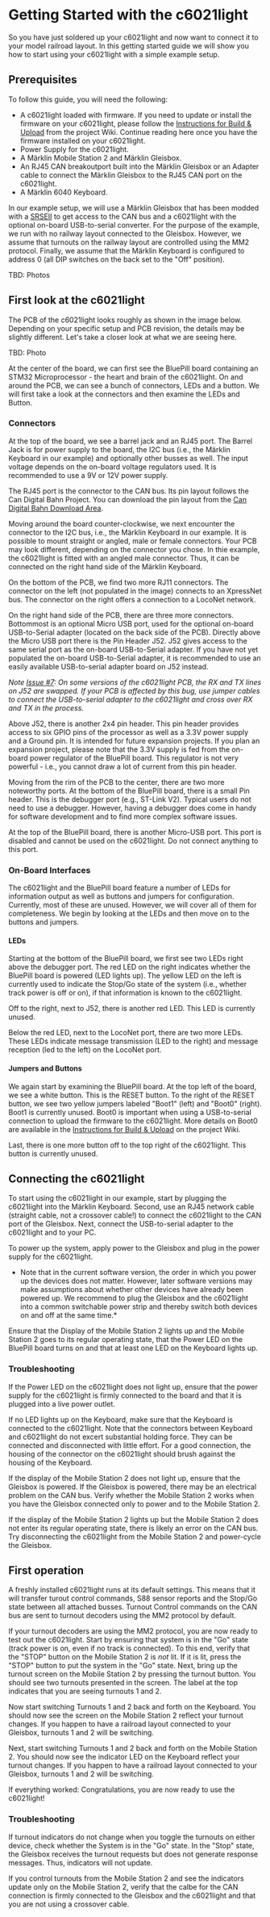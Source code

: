 # Getting Started with the c6021light

So you have just soldered up your c6021light and now want to connect it to your model railroad layout. In this getting started guide we will show you how to start using your c6021light with a simple example setup.

## Prerequisites

To follow this guide, you will need the following:

* A c6021light loaded with firmware. If you need to update or install the firmware on your c6021light, please follow the [Instructions for Build & Upload](https://github.com/deltaphi/c6021light/wiki/Build-&-Upload) from the project Wiki. Continue reading here once you have the firmware installed on your c6021light.
* Power Supply for the c6021light.
* A Märklin Mobile Station 2 and Märklin Gleisbox.
* An RJ45 CAN breakoutport built into the Märklin Gleisbox or an Adapter cable to connect the Märklin Gleisbox to the RJ45 CAN port on the c6021light.
* A Märklin 6040 Keyboard.

In our example setup, we will use a Märklin Gleisbox that has been modded with a [SRSEII](http://lnxpps.de/can2udp/srseII/) to get access to the CAN bus and a c6021light with the optional on-board USB-to-serial converter. For the purpose of the example, we run with no railway layout connected to the Gleisbox. However, we assume that turnouts on the railway layout are controlled using the MM2 protocol. Finally, we assume that the Märklin Keyboard is configured to address 0 (all DIP switches on the back set to the "Off" position).

TBD: Photos

## First look at the c6021light

The PCB of the c6021light looks roughly as shown in the image below. Depending on your specific setup and PCB revision, the details may be slightly different. Let's take a closer look at what we are seeing here.

TBD: Photo

At the center of the board, we can first see the BluePill board containing an STM32 Microprocessor - the heart and brain of the c6021light. On and around the PCB, we can see a bunch of connectors, LEDs and a button. We will first take a look at the connectors and then examine the LEDs and Button.

### Connectors

At the top of the board, we see a barrel jack and an RJ45 port. The Barrel Jack is for power supply to the board, the I2C bus (i.e., the Märklin Keyboard in our example) and optionally other busses as well. The input voltage depends on the on-board voltage regulators used. It is recommended to use a 9V or 12V power supply.

The RJ45 port is the connector to the CAN bus. Its pin layout follows the Can Digital Bahn Project. You can download the pin layout from the [Can Digital Bahn Download Area](http://can-digital-bahn.com/infusions/pro_download_panel/download.php?did=35).

Moving around the board counter-clockwise, we next encounter the connector to the I2C bus, i.e., the Märklin Keyboard in our example. It is possible to mount straight or angled, male or female connectors. Your PCB may look different, depending on the connector you chose. In thie example, the c6021light is fitted with an angled male connector. Thus, it can be connected on the right hand side of the Märklin Keyboard.

On the bottom of the PCB, we find two more RJ11 connectors. The connector on the left (not populated in the image) connects to an XpressNet bus. The connector on the right offers a connection to a LocoNet network.

On the right hand side of the PCB, there are three more connectors. Bottommost is an optional Micro USB port, used for the optional on-board USB-to-Serial adapter (located on the back side of the PCB). Directly above the Micro USB port there is the Pin Header J52. J52 gives access to the same serial port as the on-board USB-to-Serial adapter. If you have not yet populated the on-board USB-to-Serial adapter, it is recommended to use an easily available USB-to-serial adapter board on J52 instead.

*Note [Issue #7](https://github.com/deltaphi/c6021light/issues/7): On some versions of the c6021light PCB, the RX and TX lines on J52 are swapped. If your PCB is affected by this bug, use jumper cables to connect the USB-to-serial adapter to the c6021light and cross over RX and TX in the process.*

Above J52, there is another 2x4 pin header. This pin header provides access to six GPIO pins of the processor as well as a 3.3V power supply and a Ground pin. It is intended for future expansion projects. If you plan an expansion project, please note that the 3.3V supply is fed from the on-board power regulator of the BluePill board. This regulator is not very powerful - i.e., you cannot draw a lot of current from this pin header.

Moving from the rim of the PCB to the center, there are two more noteworthy ports. At the bottom of the BluePill board, there is a small Pin header. This is the debugger port (e.g., ST-Link V2). Typical users do not need to use a debugger. However, having a debugger does come in handy for software development and to find more complex software issues.

At the top of the BluePill board, there is another Micro-USB port. This port is disabled and cannot be used on the c6021light. Do not connect anything to this port.

### On-Board Interfaces

The c6021light and the BluePill board feature a number of LEDs for information output as well as buttons and jumpers for configuration. Currently, most of these are unused. However, we will cover all of them for completeness. We begin by looking at the LEDs and then move on to the buttons and jumpers.

#### LEDs

Starting at the bottom of the BluePill board, we first see two LEDs right above the debugger port. The red LED on the right indicates whether the BluePill board is powered (LED lights up). The yellow LED on the left is currently used to indicate the Stop/Go state of the system (i.e., whether track power is off or on), if that information is known to the c6021light.

Off to the right, next to J52, there is another red LED. This LED is currently unused.

Below the red LED, next to the LocoNet port, there are two more LEDs. These LEDs indicate message transmission (LED to the right) and message reception (led to the left) on the LocoNet port.

#### Jumpers and Buttons

We again start by examining the BluePill board. At the top left of the board, we see a white button. This is the RESET button. To the right of the RESET button, we see two yellow jumpers labeled "Boot1" (left) and "Boot0" (right). Boot1 is currently unused. Boot0 is important when using a USB-to-serial connection to upload the firmware to the c6021light. More details on Boot0 are available in the [Instructions for Build & Upload](https://github.com/deltaphi/c6021light/wiki/Build-&-Upload) on the project Wiki.

Last, there is one more button off to the top right of the c6021light. This button is currently unused.


## Connecting the c6021light

To start using the c6021light in our example, start by plugging the c6021light into the Märklin Keyboard. Second, use an RJ45 network cable (straight cable, not a crossover cable!) to connect the c6021light to the CAN port of the Gleisbox. Next, connect the USB-to-serial adapter to the c6021light and to your PC. 

To power up the system, apply power to the Gleisbox and plug in the power supply for the c6021light.

* Note that in the current software version, the order in which you power up the devices does not matter. However, later software versions may make assumptions about whether other devices have already been powered up. We recommend to plug the Gleisbox and the c6021light into a common switchable power strip and thereby switch both devices on and off at the same time.*

Ensure that the Display of the Mobile Station 2 lights up and the Mobile Station 2 goes to its regular operating state, that the Power LED on the BluePill board turns on and that at least one LED on the Keyboard lights up.

### Troubleshooting

If the Power LED on the c6021light does not light up, ensure that the power supply for the c6021light is firmly connected to the board and that it is plugged into a live power outlet.

If no LED lights up on the Keyboard, make sure that the Keyboard is connected to the c6021light. Note that the connectors between Keyboard and c6021light do not excert substantial holding force. They can be connected and disconnected with little effort. For a good connection, the housing of the connector on the c6021light should brush against the housing of the Keyboard.

If the display of the Mobile Station 2 does not light up, ensure that the Gleisbox is powered. If the Gleisbox is powered, there may be an electrical problem on the CAN bus. Verify whether the Mobile Station 2 works when you have the Gleisbox connected only to power and to the Mobile Station 2.

If the display of the Mobile Station 2 lights up but the Mobile Station 2 does not enter its regular operating state, there is likely an error on the CAN bus. Try disconnecting the c6021light from the Mobile Station 2 and power-cycle the Gleisbox.

## First operation

A freshly installed c6021light runs at its default settings. This means that it will transfer turout control commands, S88 sensor reports and the Stop/Go state between all attached busses. Turnout Control commands on the CAN bus are sent to turnout decoders using the MM2 protocol by default.

If your turnout decoders are using the MM2 protocol, you are now ready to test out the c6021light. Start by ensuring that system is in the "Go" state (track power is on, even if no track is connected). To this end, verify that the "STOP" button on the Mobile Station 2 is *not* lit. If it is lit, press the "STOP" button to put the system in the "Go" state. Next, bring up the turnout screen on the Mobile Station 2 by pressing the turnout button. You should see two turnouts presented in the screen. The label at the top indicates that you are seeing turnouts 1 and 2.

Now start switching Turnouts 1 and 2 back and forth on the Keyboard. You should now see the screen on the Mobile Station 2 reflect your turnout changes. If you happen to have a railroad layout connected to your Gleisbox, turnouts 1 and 2 will be switching.

Next, start switching Turnouts 1 and 2 back and forth on the Mobile Station 2. You should now see the indicator LED on the Keyboard reflect your turnout changes. If you happen to have a railroad layout connected to your Gleisbox, turnouts 1 and 2 will be switching.

If everything worked: Congratulations, you are now ready to use the c6021light!

### Troubleshooting

If turnout indicators do not change when you toggle the turnouts on either device, check whether the System is in the "Go" state. In the "Stop" state, the Gleisbox receives the turnout requests but does not generate response messages. Thus, indicators will not update.

If you control turnouts from the Mobile Station 2 and see the indicators update only on the Mobile Station 2, verify that the calbe for the CAN connection is firmly connected to the Gleisbox and the c6021light and that you are not using a crossover cable.

